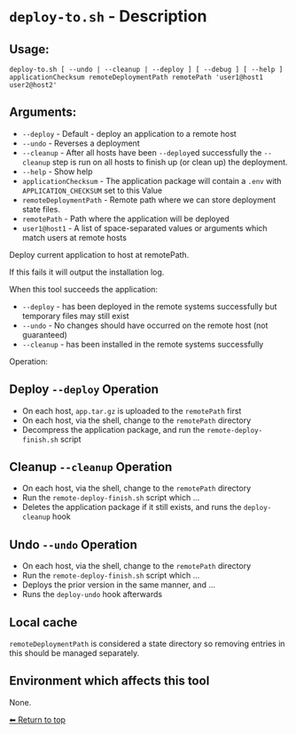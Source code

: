 # `deploy-to.sh` - Description

## Usage:

    deploy-to.sh [ --undo | --cleanup | --deploy ] [ --debug ] [ --help ] applicationChecksum remoteDeploymentPath remotePath 'user1@host1 user2@host2'

## Arguments:

- `--deploy` - Default - deploy an application to a remote host
- `--undo` - Reverses a deployment
- `--cleanup` - After all hosts have been `--deploy`ed successfully the `--cleanup` step is run on all hosts to finish up (or clean up) the deployment.
- `--help` - Show help
- `applicationChecksum` - The application package will contain a `.env` with `APPLICATION_CHECKSUM` set to this Value
- `remoteDeploymentPath` - Remote path where we can store deployment state files.
- `remotePath` - Path where the application will be deployed
- `user1@host1` - A list of space-separated values or arguments which match users at remote hosts

Deploy current application to host at remotePath.

If this fails it will output the installation log.

When this tool succeeds the application:
- `--deploy` - has been deployed in the remote systems successfully but temporary files may still exist
- `--undo` - No changes should have occurred on the remote host (not guaranteed)
- `--cleanup` - has been installed in the remote systems successfully

Operation:

## Deploy `--deploy` Operation

- On each host, `app.tar.gz` is uploaded to the `remotePath` first
- On each host, via the shell, change to the `remotePath` directory
- Decompress the application package, and run the `remote-deploy-finish.sh` script

## Cleanup `--cleanup` Operation

- On each host, via the shell, change to the `remotePath` directory
- Run the `remote-deploy-finish.sh` script which ...
- Deletes the application package if it still exists, and runs the `deploy-cleanup` hook

## Undo `--undo` Operation

- On each host, via the shell, change to the `remotePath` directory
- Run the `remote-deploy-finish.sh` script which ...
- Deploys the prior version in the same manner, and ... <!-- needs expansion TODO -->
- Runs the `deploy-undo` hook afterwards

## Local cache

`remoteDeploymentPath` is considered a state directory so removing entries in this should be managed separately. <!-- TODO add ability to prune past n versions safely on all hosts. -->

## Environment which affects this tool

None.

[⬅ Return to top](index.md)